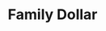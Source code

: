 ---
title: "Family Dollar"
url: /wilson/family-dollar-ward-boulevard-suite-a/
shop: variety store
---